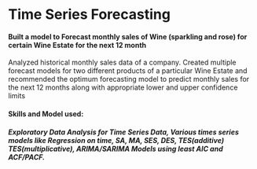 # Time Series Forecasting

#### Built a model to Forecast monthly sales of Wine (sparkling and rose) for certain Wine Estate for the next 12 month

Analyzed historical monthly sales data of a company. Created multiple forecast models for two different products of a particular Wine Estate and recommended the optimum forecasting model to predict monthly sales for the next 12 months along with appropriate lower and upper confidence limits

#### Skills and Model used: 
##### Exploratory Data Analysis for Time Series Data, Various times series models like Regression on time, SA, MA, SES, DES, TES(additive) TES(multiplicative), ARIMA/SARIMA Models using least AIC and ACF/PACF.
